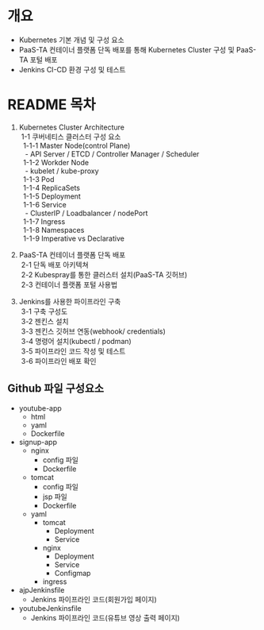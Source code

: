 # 개요 
- Kubernetes 기본 개념 및 구성 요소
- PaaS-TA 컨테이너 플랫폼 단독 배포를 통해 Kubernetes Cluster 구성 및 PaaS-TA 포털 배포
- Jenkins CI-CD 환경 구성 및 테스트
  
# README 목차
1. Kubernetes Cluster Architecture  
&nbsp;1-1 쿠버네티스 클러스터 구성 요소  
&nbsp;&nbsp;1-1-1 Master Node(control Plane)  
&nbsp;&nbsp;&nbsp;- API Server / ETCD / Controller Manager / Scheduler  
&nbsp;&nbsp;1-1-2 Workder Node  
&nbsp;&nbsp;&nbsp;- kubelet / kube-proxy  
&nbsp;&nbsp;1-1-3 Pod  
&nbsp;&nbsp;1-1-4 ReplicaSets  
&nbsp;&nbsp;1-1-5 Deployment  
&nbsp;&nbsp;1-1-6 Service  
&nbsp;&nbsp;&nbsp;- ClusterIP / Loadbalancer / nodePort  
&nbsp;&nbsp;1-1-7 Ingress  
&nbsp;&nbsp;1-1-8 Namespaces  
&nbsp;&nbsp;1-1-9 Imperative vs Declarative  

2. PaaS-TA 컨테이너 플랫폼 단독 배포  
&nbsp;2-1 단독 배포 아키텍쳐  
&nbsp;2-2 Kubespray를 통한 클러스터 설치(PaaS-TA 깃허브)  
&nbsp;2-3 컨테이너 플랫폼 포털 사용법


3. Jenkins를 사용한 파이프라인 구축  
&nbsp;3-1 구축 구성도   
&nbsp;3-2 젠킨스 설치  
&nbsp;3-3 젠킨스 깃허브 연동(webhook/ credentials)  
&nbsp;3-4 명령어 설치(kubectl / podman)  
&nbsp;3-5 파이프라인 코드 작성 및 테스트  
&nbsp;3-6 파이프라인 배포 확인  

## Github 파일 구성요소
- youtube-app
  + html
  + yaml
  + Dockerfile
- signup-app
  + nginx
    * config 파일
    * Dockerfile
  + tomcat
    * config 파일
    * jsp 파일
    * Dockerfile
  + yaml
    * tomcat
      - Deployment
      - Service
    * nginx
      - Deployment
      - Service
      - Configmap
    * ingress
- ajpJenkinsfile
  - Jenkins 파이프라인 코드(회원가입 페이지)
- youtubeJenkinsfile
  - Jenkins 파이프라인 코드(유튜브 영상 출력 페이지)

